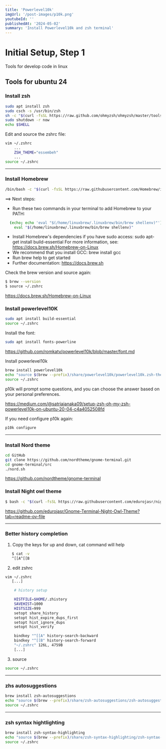 ```yaml
---
title: 'Powerlevel10k'
imgUrl: '/post-images/p10k.png'
youtubeId: ''
publishedAt: '2024-05-02'
summary: 'Install Powerlevel10k and zsh terminal'
---
```


# Initial Setup, Step 1

Tools for develop code in linux

## Tools for ubuntu 24

### Install zsh

```bash
sudo apt install zsh
sudo csch -s /usr/bin/zsh
sh -c "$(curl -fsSL https://raw.github.com/ohmyzsh/ohmyzsh/master/tools/install.sh)"
sudo shutdown -r now
echo $SHELL
```

Edit and source the zshrc file:

```bash
vim ~/.zshrc
    ...
    ZSH_THEME="essembeh"
    ...
source ~/.zshrc
```

---

### Install Homebrew

```bash
/bin/bash -c "$(curl -fsSL https://raw.githubusercontent.com/Homebrew/install/HEAD/install.sh)"
```

<!-- echo "eval \"\$($(brew --prefix)/bin/brew shellenv)\"" >> ~/.zshrc -->
<!-- -- $ (echo; echo 'eval "$(/home/linuxbrew/.linuxbrew/bin/brew shellenv)"') >> ~/.zshrc -->

==> Next steps:

- Run these two commands in your terminal to add Homebrew to your PATH:

```bash
  (echo; echo 'eval "$(/home/linuxbrew/.linuxbrew/bin/brew shellenv)"') >> /home/julio/.zshrc
    eval "$(/home/linuxbrew/.linuxbrew/bin/brew shellenv)"
```

- Install Homebrew's dependencies if you have sudo access:
  sudo apt-get install build-essential
  For more information, see:
  https://docs.brew.sh/Homebrew-on-Linux
- We recommend that you install GCC:
  brew install gcc
- Run brew help to get started
- Further documentation:
  https://docs.brew.sh

Check the brew version and source again:

```bash
$ brew --version
$ source ~/.zshrc
```

https://docs.brew.sh/Homebrew-on-Linux

### Install powerlevel10K

```bash
sudo apt install build-essential
source ~/.zshrc
```

Install the font:

```bash
sudo apt install fonts-powerline
```

https://github.com/romkatv/powerlevel10k/blob/master/font.md

Install powerlevel10k

```bash
brew install powerlevel10k
echo "source $(brew --prefix)/share/powerlevel10k/powerlevel10k.zsh-theme" >> ~/.zshrc
source ~/.zshrc
```

p10k will prompt some questions, and you can choose the answer based on your personal preferences.

https://medium.com/@satriajanaka09/setup-zsh-oh-my-zsh-powerlevel10k-on-ubuntu-20-04-c4a4052508fd

If you need configure p10k again:

```bash
p10k configure
```

---

### Install Nord theme

```bash
cd GitHub
git clone https://github.com/nordtheme/gnome-terminal.git
cd gnome-terminal/src
./nord.sh
```

https://github.com/nordtheme/gnome-terminal

### Install Night owl theme

```bash
$ bash -c "$(curl -fsSL https://raw.githubusercontent.com/edurojasr/night-owl--gnome-terminal/master/night-owl.sh)"
```

https://github.com/edurojasr/Gnome-Terminal-Night-Owl-Theme?tab=readme-ov-file

---

### Better history completion

1. Copy the keys for up and down, cat command will help

```bash
   $ cat -v
   ^[[A^[[B
```

2. edit zshrc

```bash
vim ~/.zshrc
   [...]

    # history setup

    HISTFILE=$HOME/.zhistory
    SAVEHIST=1000
    HISTSIZE=999
    setopt share_history
    setopt hist_expire_dups_first
    setopt hist_ignore_dups
    setopt hist_verify

    bindkey "^[[A" history-search-backward
    bindkey "^[[B" history-search-forward
    "~/.zshrc" 126L, 4759B
    [...]
```

3. source

```bash
source ~/.zshrc
```

---

### zhs autosuggestions

```bash
brew install zsh-autosuggestions
echo "source $(brew --prefix)/share/zsh-autosuggestions/zsh-autosuggestions.zsh" >> ~/.zshrc
source ~/.zshrc
```

---

### zsh syntax hightlighting

```bash
brew install zsh-syntax-highlighting
echo "source $(brew --prefix)/share/zsh-syntax-highlighting/zsh-syntax-highlighting.zsh" >> ~/.zshrc
source ~/.zshrc
```
